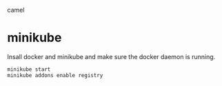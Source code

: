 camel

# minikube

Insall docker and minikube and make sure the docker daemon is running.

    minikube start
    minikube addons enable registry


